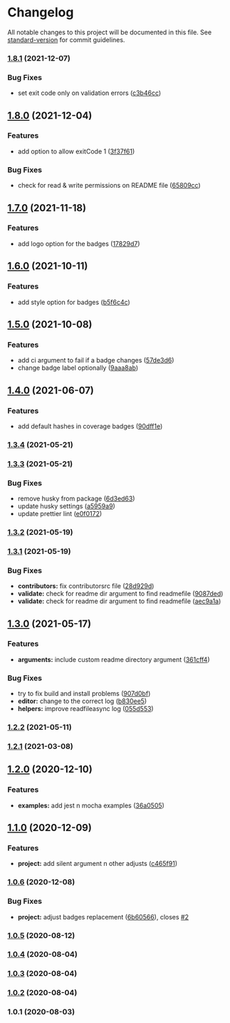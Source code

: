 # Changelog

All notable changes to this project will be documented in this file. See [standard-version](https://github.com/conventional-changelog/standard-version) for commit guidelines.

### [1.8.1](https://github.com/olavoparno/istanbul-badges-readme/compare/v1.8.0...v1.8.1) (2021-12-07)


### Bug Fixes

* set exit code only on validation errors ([c3b46cc](https://github.com/olavoparno/istanbul-badges-readme/commit/c3b46cc23ee0c7fd71454270cb6ed362317f2aa8))

## [1.8.0](https://github.com/olavoparno/istanbul-badges-readme/compare/v1.7.0...v1.8.0) (2021-12-04)


### Features

* add option to allow exitCode 1 ([3f37f61](https://github.com/olavoparno/istanbul-badges-readme/commit/3f37f6107a5f78340b929e62065cab73138f87b6))


### Bug Fixes

* check for read & write permissions on README file ([65809cc](https://github.com/olavoparno/istanbul-badges-readme/commit/65809ccd72b6d2fc93a3649683bbe66f4a6ceeaa))

## [1.7.0](https://github.com/olavoparno/istanbul-badges-readme/compare/v1.6.0...v1.7.0) (2021-11-18)


### Features

* add logo option for the badges ([17829d7](https://github.com/olavoparno/istanbul-badges-readme/commit/17829d758b7950d55effdc12addd0ca684723915))

## [1.6.0](https://github.com/olavoparno/istanbul-badges-readme/compare/v1.5.0...v1.6.0) (2021-10-11)


### Features

* add style option for badges ([b5f6c4c](https://github.com/olavoparno/istanbul-badges-readme/commit/b5f6c4cb42f19168c47a65b68044dd49bdac9e98))

## [1.5.0](https://github.com/olavoparno/istanbul-badges-readme/compare/v1.4.0...v1.5.0) (2021-10-08)


### Features

* add ci argument to fail if a badge changes ([57de3d6](https://github.com/olavoparno/istanbul-badges-readme/commit/57de3d6165fbdde4650e698089123d72376fd93d))
* change badge label optionally ([9aaa8ab](https://github.com/olavoparno/istanbul-badges-readme/commit/9aaa8aba9265b4ea103cc19a1fb7a43247cd9ec9))

## [1.4.0](https://github.com/olavoparno/istanbul-badges-readme/compare/v1.3.4...v1.4.0) (2021-06-07)


### Features

* add default hashes in coverage badges ([90dff1e](https://github.com/olavoparno/istanbul-badges-readme/commit/90dff1e8040f76c2514eca96b1897ca2599d9beb))

### [1.3.4](https://github.com/olavoparno/istanbul-badges-readme/compare/v1.3.3...v1.3.4) (2021-05-21)

### [1.3.3](https://github.com/olavoparno/istanbul-badges-readme/compare/v1.3.1...v1.3.3) (2021-05-21)


### Bug Fixes

* remove husky from package ([6d3ed63](https://github.com/olavoparno/istanbul-badges-readme/commit/6d3ed63d9ca153c1f16da6508e816ae1cbf03171))
* update husky settings ([a5959a9](https://github.com/olavoparno/istanbul-badges-readme/commit/a5959a97ae53baa4908f84370458dbe35e188088))
* update prettier lint ([e0f0172](https://github.com/olavoparno/istanbul-badges-readme/commit/e0f01725b859d82c8c5d872b08b48087162cb0fe))

### [1.3.2](https://github.com/olavoparno/istanbul-badges-readme/compare/v1.3.1...v1.3.2) (2021-05-19)

### [1.3.1](https://github.com/olavoparno/istanbul-badges-readme/compare/v1.3.0...v1.3.1) (2021-05-19)


### Bug Fixes

* **contributors:** fix contributorsrc file ([28d929d](https://github.com/olavoparno/istanbul-badges-readme/commit/28d929d286e416332a3a00d8364beb1617580976))
* **validate:** check for readme dir argument to find readmefile ([9087ded](https://github.com/olavoparno/istanbul-badges-readme/commit/9087ded1b14f3d666ba5c419255bf12778064095))
* **validate:** check for readme dir argument to find readmefile ([aec9a1a](https://github.com/olavoparno/istanbul-badges-readme/commit/aec9a1a548367cd6a943a5626f9da70e810f0271))

## [1.3.0](https://github.com/olavoparno/istanbul-badges-readme/compare/v1.2.2...v1.3.0) (2021-05-17)


### Features

* **arguments:** include custom readme directory argument ([361cff4](https://github.com/olavoparno/istanbul-badges-readme/commit/361cff42aa3f38033672a58bec759265ff852051))


### Bug Fixes

* try to fix build and install problems ([907d0bf](https://github.com/olavoparno/istanbul-badges-readme/commit/907d0bfd6c5f2d532e094848cbc0ef6f399c1691))
* **editor:** change to the correct log ([b830ee5](https://github.com/olavoparno/istanbul-badges-readme/commit/b830ee5ff8b71ace266e367fb2fde907379f2476))
* **helpers:** improve readfileasync log ([055d553](https://github.com/olavoparno/istanbul-badges-readme/commit/055d5534aa00b954f467d9260c556fed5ad05eba))

### [1.2.2](https://github.com/olavoparno/istanbul-badges-readme/compare/v1.2.1...v1.2.2) (2021-05-11)

### [1.2.1](https://github.com/olavoparno/istanbul-badges-readme/compare/v1.2.0...v1.2.1) (2021-03-08)

## [1.2.0](https://github.com/olavoparno/istanbul-badges-readme/compare/v1.1.0...v1.2.0) (2020-12-10)


### Features

* **examples:** add jest n mocha examples ([36a0505](https://github.com/olavoparno/istanbul-badges-readme/commit/36a05057af59060d621695c75caf973a7cf4979c))

## [1.1.0](https://github.com/olavoparno/istanbul-badges-readme/compare/v1.0.6...v1.1.0) (2020-12-09)


### Features

* **project:** add silent argument n other adjusts ([c465f91](https://github.com/olavoparno/istanbul-badges-readme/commit/c465f91eca99412b954b2ec0451380c4942d8ac3))

### [1.0.6](https://github.com/olavoparno/istanbul-badges-readme/compare/v1.0.5...v1.0.6) (2020-12-08)


### Bug Fixes

* **project:** adjust badges replacement ([6b60566](https://github.com/olavoparno/istanbul-badges-readme/commit/6b60566e491cd046369acf91aa4b875ef971596a)), closes [#2](https://github.com/olavoparno/istanbul-badges-readme/issues/2)

### [1.0.5](https://github.com/olavoparno/istanbul-badges-readme/compare/v1.0.4...v1.0.5) (2020-08-12)

### [1.0.4](https://github.com/olavoparno/istanbul-badges-readme/compare/v1.0.2...v1.0.4) (2020-08-04)

### [1.0.3](https://github.com/olavoparno/istanbul-badges-readme/compare/v1.0.2...v1.0.3) (2020-08-04)

### [1.0.2](https://github.com/olavoparno/istanbul-badges-readme/compare/v1.0.1...v1.0.2) (2020-08-04)

### 1.0.1 (2020-08-03)

